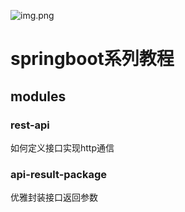 ![img.png](img.png)
# springboot系列教程
## modules
### rest-api
如何定义接口实现http通信
### api-result-package
优雅封装接口返回参数